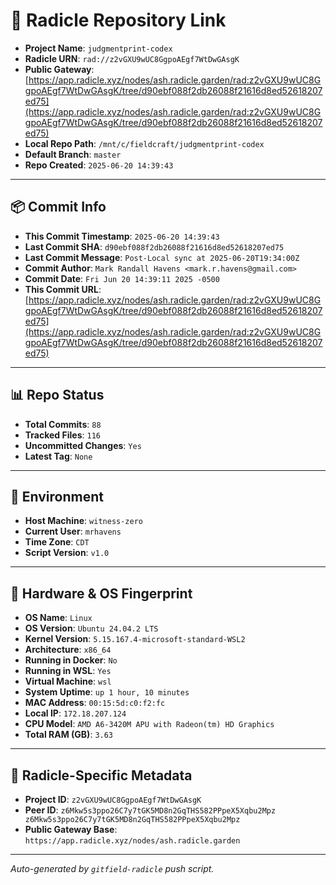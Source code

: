 # 🔗 Radicle Repository Link

- **Project Name**: `judgmentprint-codex`
- **Radicle URN**: `rad://z2vGXU9wUC8GgpoAEgf7WtDwGAsgK`
- **Public Gateway**: [https://app.radicle.xyz/nodes/ash.radicle.garden/rad:z2vGXU9wUC8GgpoAEgf7WtDwGAsgK/tree/d90ebf088f2db26088f21616d8ed52618207ed75](https://app.radicle.xyz/nodes/ash.radicle.garden/rad:z2vGXU9wUC8GgpoAEgf7WtDwGAsgK/tree/d90ebf088f2db26088f21616d8ed52618207ed75)
- **Local Repo Path**: `/mnt/c/fieldcraft/judgmentprint-codex`
- **Default Branch**: `master`
- **Repo Created**: `2025-06-20 14:39:43`

---

## 📦 Commit Info

- **This Commit Timestamp**: `2025-06-20 14:39:43`
- **Last Commit SHA**: `d90ebf088f2db26088f21616d8ed52618207ed75`
- **Last Commit Message**: `Post-Local sync at 2025-06-20T19:34:00Z`
- **Commit Author**: `Mark Randall Havens <mark.r.havens@gmail.com>`
- **Commit Date**: `Fri Jun 20 14:39:11 2025 -0500`
- **This Commit URL**: [https://app.radicle.xyz/nodes/ash.radicle.garden/rad:z2vGXU9wUC8GgpoAEgf7WtDwGAsgK/tree/d90ebf088f2db26088f21616d8ed52618207ed75](https://app.radicle.xyz/nodes/ash.radicle.garden/rad:z2vGXU9wUC8GgpoAEgf7WtDwGAsgK/tree/d90ebf088f2db26088f21616d8ed52618207ed75)

---

## 📊 Repo Status

- **Total Commits**: `88`
- **Tracked Files**: `116`
- **Uncommitted Changes**: `Yes`
- **Latest Tag**: `None`

---

## 🧭 Environment

- **Host Machine**: `witness-zero`
- **Current User**: `mrhavens`
- **Time Zone**: `CDT`
- **Script Version**: `v1.0`

---

## 🧬 Hardware & OS Fingerprint

- **OS Name**: `Linux`
- **OS Version**: `Ubuntu 24.04.2 LTS`
- **Kernel Version**: `5.15.167.4-microsoft-standard-WSL2`
- **Architecture**: `x86_64`
- **Running in Docker**: `No`
- **Running in WSL**: `Yes`
- **Virtual Machine**: `wsl`
- **System Uptime**: `up 1 hour, 10 minutes`
- **MAC Address**: `00:15:5d:c0:f2:fc`
- **Local IP**: `172.18.207.124`
- **CPU Model**: `AMD A6-3420M APU with Radeon(tm) HD Graphics`
- **Total RAM (GB)**: `3.63`

---

## 🌱 Radicle-Specific Metadata

- **Project ID**: `z2vGXU9wUC8GgpoAEgf7WtDwGAsgK`
- **Peer ID**: `z6Mkw5s3ppo26C7y7tGK5MD8n2GqTHS582PPpeX5Xqbu2Mpz
z6Mkw5s3ppo26C7y7tGK5MD8n2GqTHS582PPpeX5Xqbu2Mpz`
- **Public Gateway Base**: `https://app.radicle.xyz/nodes/ash.radicle.garden`

---

_Auto-generated by `gitfield-radicle` push script._
